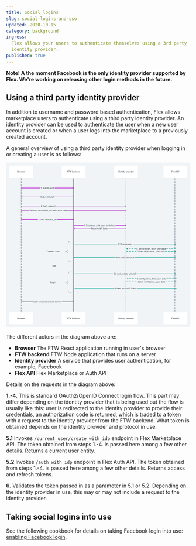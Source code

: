 ```yaml
---
title: Social logins
slug: social-logins-and-sso
updated: 2020-10-15
category: background
ingress:
  Flex allows your users to authenticate themselves using a 3rd party
  identity provider.
published: true
---
```


**Note! A the moment Facebook is the only identity provider supported by
Flex. We're working on releasing other login methods in the future.**

## Using a third party identity provider

In addition to username and password based authentication, Flex allows
marketplace users to authenticate using a third party identity provider.
An identity provider can be used to authenticate the user when a new
user account is created or when a user logs into the marketplace to a
previously created account.

A general overview of using a third party identity provider when logging
in or creating a user is as follows:

![Auth flow using a 3rd party identity provider](auth-flow.png 'Auth flow using a 3rd party identity provider')

The different actors in the diagram above are:

- **Browser** The FTW React application running in user's browser
- **FTW backend** FTW Node application that runs on a server
- **Identity provider** A service that provides user authentication, for
  example, Facebook
- **Flex API** Flex Marketplace or Auth API

Details on the requests in the diagram above:

**1.-4.** This is standard OAuth2/OpenID Connect login flow. This part
may differ depending on the identity provider that is being used but the
flow is usually like this: user is redirected to the identity provider
to provide their credentials, an authorization code is returned, which
is traded to a token with a request to the identity provider from the
FTW backend. What token is obtained depends on the identity provider and
protocol in use.

**5.1** Invokes `/current_user/create_with_idp` endpoint in Flex
Marketplace API. The token obtained from steps 1.-4. is passed here
among a few other details. Returns a current user entity.

**5.2** Invokes `/auth_with_idp` endpoint in Flex Auth API. The token
obtained from steps 1.-4. is passed here among a few other details.
Returns access and refresh tokens.

**6.** Validates the token passed in as a parameter in 5.1 or 5.2.
Depending on the identity provider in use, this may or may not include a
request to the identity provider.

## Taking social logins into use

See the following cookbook for details on taking Facebook login into
use:
[enabling Facebook login](/cookbook-social-logins-and-sso/enable-facebook-login/).
